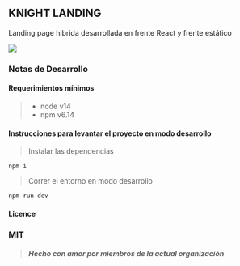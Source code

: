 ## KNIGHT LANDING

Landing page hibrida desarrollada en frente React y frente estático

![](https://i.imgur.com/yo4O7ck.png)
### Notas de Desarrollo
#### Requerimientos mínimos
> -   node v14
> -   npm v6.14

#### Instrucciones para levantar el proyecto en modo desarrollo
> Instalar las dependencias
```
npm i
```
> Correr el entorno en modo desarrollo
```
npm run dev
```
#### Licence
### MIT
> ##### Hecho con amor por miembros de la actual organización